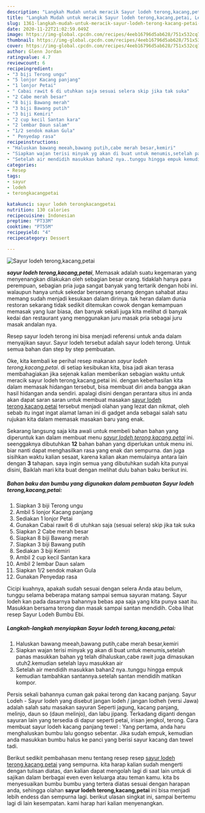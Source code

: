 ```yaml
---
description: "Langkah Mudah untuk meracik Sayur lodeh terong,kacang,petai, Lezat Sekali"
title: "Langkah Mudah untuk meracik Sayur lodeh terong,kacang,petai, Lezat Sekali"
slug: 1361-langkah-mudah-untuk-meracik-sayur-lodeh-terong-kacang-petai-lezat-sekali
date: 2020-11-22T21:02:59.049Z
image: https://img-global.cpcdn.com/recipes/4eeb16796d5ab628/751x532cq70/sayur-lodeh-terongkacangpetai-foto-resep-utama.jpg
thumbnail: https://img-global.cpcdn.com/recipes/4eeb16796d5ab628/751x532cq70/sayur-lodeh-terongkacangpetai-foto-resep-utama.jpg
cover: https://img-global.cpcdn.com/recipes/4eeb16796d5ab628/751x532cq70/sayur-lodeh-terongkacangpetai-foto-resep-utama.jpg
author: Glenn Jordan
ratingvalue: 4.7
reviewcount: 6
recipeingredient:
- "3 biji Terong ungu"
- "5 lonjor Kacang panjang"
- "1 lonjor Petai"
- " Cabai rawit 6 di utuhkan saja sesuai selera skip jika tak suka"
- "2 Cabe merah besar"
- "8 biji Bawang merah"
- "3 biji Bawang putih"
- "3 biji Kemiri"
- "2 cup kecil Santan kara"
- "2 lembar Daun salam"
- "1/2 sendok makan Gula"
- " Penyedap rasa"
recipeinstructions:
- "Haluskan bawang meeah,bawang putih,cabe merah besar,kemiri"
- "Siapkan wajan terisi minyak yg akan di buat untuk menumis,setelah panas masukkan bahan yg telah dihaluskan,cabe rawit juga dimasukan utuh2.kemudian setelah layu masukkan air"
- "Setelah air mendidih masukkan bahan2 nya..tunggu hingga empuk kemudian tambahkan santannya.setelah santan mendidih matikan kompor."
categories:
- Resep
tags:
- sayur
- lodeh
- terongkacangpetai

katakunci: sayur lodeh terongkacangpetai 
nutrition: 130 calories
recipecuisine: Indonesian
preptime: "PT33M"
cooktime: "PT55M"
recipeyield: "4"
recipecategory: Dessert

---
```



![Sayur lodeh terong,kacang,petai](https://img-global.cpcdn.com/recipes/4eeb16796d5ab628/751x532cq70/sayur-lodeh-terongkacangpetai-foto-resep-utama.jpg)

<b><i>sayur lodeh terong,kacang,petai</i></b>, Memasak adalah suatu kegemaran yang menyenangkan dilakukan oleh sebagian besar orang. tidaklah hanya para perempuan, sebagian pria juga sangat banyak yang tertarik dengan hobi ini. walaupun hanya untuk sekedar bersenang senang dengan sahabat atau memang sudah menjadi kesukaan dalam dirinya. tak heran dalam dunia restoran sekarang tidak sedikit ditemukan cowok dengan kemampuan memasak yang luar biasa, dan banyak sekali juga kita melihat di banyak kedai dan restaurant yang menggunakan juru masak pria sebagai juru masak andalan nya.

Resep sayur lodeh terong ini bisa menjadi referensi untuk anda dalam menyajikan sayur. Sayur lodeh tersebut adalah sayur lodeh terong. Untuk semua bahan dan step by step pembuatan.

Oke, kita kembali ke perihal resep makanan <i>sayur lodeh terong,kacang,petai</i>. di setiap kesibukan kita, bisa jadi akan terasa membahagiakan jika sejenak kalian memberikan sebagian waktu untuk meracik sayur lodeh terong,kacang,petai ini. dengan keberhasilan kita dalam memasak hidangan tersebut, bisa membuat diri anda bangga akan hasil hidangan anda sendiri. apalagi disini dengan perantara situs ini anda akan dapat saran saran untuk membuat masakan <u>sayur lodeh terong,kacang,petai</u> tersebut menjadi olahan yang lezat dan nikmat, oleh sebab itu ingat ingat alamat laman ini di gadget anda sebagai salah satu rujukan kita dalam memasak masakan baru yang enak.


Sekarang langsung saja kita awali untuk membeli bahan bahan yang diperuntuk kan dalam membuat menu <u><i>sayur lodeh terong,kacang,petai</i></u> ini. seenggaknya dibutuhkan <b>12</b> bahan bahan yang diperlukan untuk menu ini. biar nanti dapat menghasilkan rasa yang enak dan sempurna. dan juga sisihkan waktu kalian sesaat, karena kalian akan memulainya antara lain dengan <b>3</b> tahapan. saya ingin semua yang dibutuhkan sudah kita punyai disini, Baiklah mari kita buat dengan melihat dulu bahan baku berikut ini.

<!--inarticleads1-->

##### Bahan baku dan bumbu yang digunakan dalam pembuatan Sayur lodeh terong,kacang,petai:

1. Siapkan 3 biji Terong ungu
1. Ambil 5 lonjor Kacang panjang
1. Sediakan 1 lonjor Petai
1. Gunakan  Cabai rawit 6 di utuhkan saja (sesuai selera) skip jika tak suka
1. Siapkan 2 Cabe merah besar
1. Siapkan 8 biji Bawang merah
1. Siapkan 3 biji Bawang putih
1. Sediakan 3 biji Kemiri
1. Ambil 2 cup kecil Santan kara
1. Ambil 2 lembar Daun salam
1. Siapkan 1/2 sendok makan Gula
1. Gunakan  Penyedap rasa


Cicipi kuahnya, apakah sudah sesuai dengan selera Anda atau belum, tunggu selama beberapa matang sampai semua sayuran matang. Sayur lodeh kan pada dasarnya bahannya bebas apa saja yang kita punya saat itu. Masukkan bersama terong dan masak sampai santan mendidih. Coba lihat resep Sayur Lodeh Bumbu Ebi. 

<!--inarticleads2-->

##### Langkah-langkah menyiapkan Sayur lodeh terong,kacang,petai:

1. Haluskan bawang meeah,bawang putih,cabe merah besar,kemiri
1. Siapkan wajan terisi minyak yg akan di buat untuk menumis,setelah panas masukkan bahan yg telah dihaluskan,cabe rawit juga dimasukan utuh2.kemudian setelah layu masukkan air
1. Setelah air mendidih masukkan bahan2 nya..tunggu hingga empuk kemudian tambahkan santannya.setelah santan mendidih matikan kompor.


Persis sekali bahannya cuman gak pakai terong dan kacang panjang. Sayur Lodeh - Sayur lodeh yang disebut jangan lodeh / jangan lodheh (versi Jawa) adalah salah satu masakan sayuran Seperti jagung, kacang panjang, melinjo, daun so (daun melinjo), dan labu jipang. Terkadang diganti dengan sayuran lain yang tersedia di dapur seperti petai, irisan jengkol, terong. Cara membuat sayur lodeh kacang panjang tewel : Yang pertama, anda haru menghaluskan bumbu lalu gongso sebentar. Jika sudah empuk, kemudian anda masukkan bumbu halus ke panci yang berisi sayur kacang dan tewel tadi. 

Berikut sedikit pembahasan menu tentang resep resep <u>sayur lodeh terong,kacang,petai</u> yang sempurna. kita harap kalian sudah mengerti dengan tulisan diatas, dan kalian dapat mengolah lagi di saat lain untuk di sajikan dalam berbagai even even keluarga atau teman kamu. kita bs menyesuaikan bumbu bumbu yang tertera diatas sesuai dengan harapan anda, sehingga olahan <b>sayur lodeh terong,kacang,petai</b> ini bisa menjadi lebih endess dan sempurna lagi. berikut ulasan singkat ini, sampai bertemu lagi di lain kesempatan. kami harap hari kalian menyenangkan.
